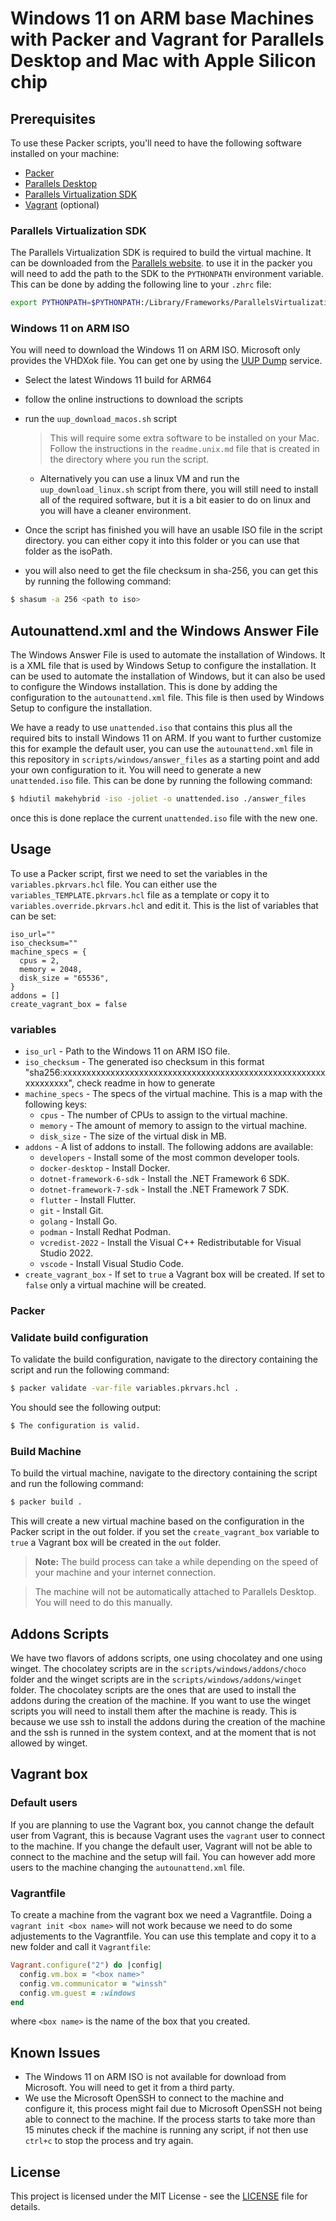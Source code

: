# Windows 11 on ARM base Machines with Packer and Vagrant for Parallels Desktop and Mac with Apple Silicon chip

## Prerequisites

To use these Packer scripts, you'll need to have the following software installed on your machine:

* [Packer](https://www.packer.io/)
* [Parallels Desktop](https://www.parallels.com/products/desktop/)
* [Parallels Virtualization SDK](https://www.parallels.com/products/desktop/download/)
* [Vagrant](https://www.vagrantup.com/) (optional)

### Parallels Virtualization SDK

The Parallels Virtualization SDK is required to build the virtual machine. It can be downloaded from the [Parallels website](https://www.parallels.com/products/desktop/download/). to use it in the packer you will need to add the path to the SDK to the `PYTHONPATH` environment variable. This can be done by adding the following line to your `.zhrc` file:

  ```bash
  export PYTHONPATH=$PYTHONPATH:/Library/Frameworks/ParallelsVirtualizationSDK.framework/Versions/Current/Libraries/Python/3.7
  ```

### Windows 11 on ARM ISO

You will need to download the Windows 11 on ARM ISO.
Microsoft only provides the VHDXok file. You can get one by using the [UUP Dump](https://uupdump.net/) service. 

* Select the latest Windows 11 build for ARM64
* follow the online instructions to download the scripts
* run the `uup_download_macos.sh` script
  > This will require some extra software to be installed on your Mac. Follow the instructions in the ```readme.unix.md``` file that is created in the directory where you run the script.

  * Alternatively you can use a linux VM and run the `uup_download_linux.sh` script from there, you will still need to install all of the required software, but it is a bit easier to do on linux and you will have a cleaner environment.
* Once the script has finished you will have an usable ISO file in the script directory. you can either copy it into this folder or you can use that folder as the isoPath.
* you will also need to get the file checksum in sha-256, you can get this by running the following command:

 ```bash
$ shasum -a 256 <path to iso>
  ```

## Autounattend.xml and the Windows Answer File

The Windows Answer File is used to automate the installation of Windows. It is a XML file that is used by Windows Setup to configure the installation. It can be used to automate the installation of Windows, but it can also be used to configure the Windows installation. This is done by adding the configuration to the `autounattend.xml` file. This file is then used by Windows Setup to configure the installation.

We have a ready to use `unattended.iso` that contains this plus all the required bits to install Windows 11 on ARM. If you want to further customize this for example the default user, you can use the `autounattend.xml` file in this repository in `scripts/windows/answer_files` as a starting point and add your own configuration to it. You will need to generate a new `unattended.iso` file. This can be done by running the following command:

```bash
$ hdiutil makehybrid -iso -joliet -o unattended.iso ./answer_files
```

once this is done replace the current `unattended.iso` file with the new one.

## Usage

To use a Packer script, first we need to set the variables in the `variables.pkrvars.hcl` file. You can either use the `variables_TEMPLATE.pkrvars.hcl` file as a template or copy it to `variables.override.pkrvars.hcl` and edit it.
This is the list of variables that can be set:

```hcl
iso_url=""
iso_checksum="" 
machine_specs = {
  cpus = 2,
  memory = 2048,
  disk_size = "65536",
}
addons = [] 
create_vagrant_box = false
```

### variables

* `iso_url` - Path to the Windows 11 on ARM ISO file.
* `iso_checksum` - The generated iso checksum in this format "sha256:xxxxxxxxxxxxxxxxxxxxxxxxxxxxxxxxxxxxxxxxxxxxxxxxxxxxxxxxxxxxxxxx", check readme in how to generate
* `machine_specs` - The specs of the virtual machine. This is a map with the following keys:
  * `cpus` - The number of CPUs to assign to the virtual machine.
  * `memory` - The amount of memory to assign to the virtual machine.
  * `disk_size` - The size of the virtual disk in MB.
* `addons` - A list of addons to install. The following addons are available:
  * `developers` - Install some of the most common developer tools.
  * `docker-desktop` - Install Docker.
  * `dotnet-framework-6-sdk` - Install the .NET Framework 6 SDK.
  * `dotnet-framework-7-sdk` - Install the .NET Framework 7 SDK.
  * `flutter` - Install Flutter.
  * `git` - Install Git.
  * `golang` - Install Go.
  * `podman` - Install Redhat Podman.
  * `vcredist-2022` - Install the Visual C++ Redistributable for Visual Studio 2022.
  * `vscode` - Install Visual Studio Code.
* `create_vagrant_box` - If set to `true` a Vagrant box will be created. If set to `false` only a virtual machine will be created.

### Packer

### Validate build configuration

To validate the build configuration, navigate to the directory containing the script and run the following command:

```bash
$ packer validate -var-file variables.pkrvars.hcl .
```

You should see the following output:

```bash
$ The configuration is valid.
```

### Build Machine

To build the virtual machine, navigate to the directory containing the script and run the following command:

```bash
$ packer build .
```

This will create a new virtual machine based on the configuration in the Packer script in the out folder. if you set the `create_vagrant_box` variable to `true` a Vagrant box will be created in the `out` folder.

> **Note:** The build process can take a while depending on the speed of your machine and your internet connection.  

> The machine will not be automatically attached to Parallels Desktop. You will need to do this manually.

## Addons Scripts

We have two flavors of addons scripts, one using chocolatey and one using winget. The chocolatey scripts are in the `scripts/windows/addons/choco` folder and the winget scripts are in the `scripts/windows/addons/winget` folder. The chocolatey scripts are the ones that are used to install the addons during the creation of the machine. If you want to use the winget scripts you will need to install them after the machine is ready.
This is because we use ssh to install the addons during the creation of the machine and the ssh is runned in the system context, and at the moment that is not allowed by winget.

## Vagrant box

### Default users

If you are planning to use the Vagrant box, you cannot change the default user from Vagrant, this is because Vagrant uses the `vagrant` user to connect to the machine. If you change the default user, Vagrant will not be able to connect to the machine and the setup will fail. You can however add more users to the machine changing the `autounattend.xml` file.

### Vagrantfile

To create a machine from the vagrant box we need a Vagrantfile. Doing a `vagrant init <box name>` will not work because we need to do some adjustements to the Vagrantfile. You can use this template and copy it to a new folder and call it `Vagrantfile`:

```ruby
Vagrant.configure("2") do |config|
  config.vm.box = "<box name>"
  config.vm.communicator = "winssh"
  config.vm.guest = :windows
end
```

  where `<box name>` is the name of the box that you created.

## Known Issues

* The Windows 11 on ARM ISO is not available for download from Microsoft. You will need to get it from a third party.
* We use the Microsoft OpenSSH to connect to the machine and configure it, this process might fail due to Microsoft OpenSSH not being able to connect to the machine. If the process starts to take more than 15 minutes check if the machine is running any script, if not then use `ctrl+c` to stop the process and try again.

## License

This project is licensed under the MIT License - see the [LICENSE](LICENSE) file for details.